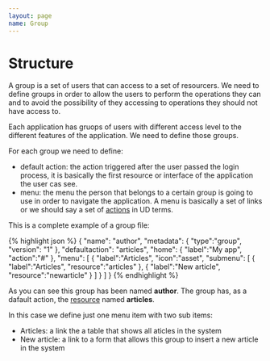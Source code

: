 ```yaml
---
layout: page
name: Group
---
```


# Structure

A group is a set of users that can access to a set of resourcers. We need to define groups in order to allow the users to perform the operations they can and to avoid the possibility of they accessing to operations they should not have access to.

Each application has gruops of users with different access level to the different features of the application. We need to define those groups.

For each group we need to define:

* default action: the action triggered after the user passed the login process, it is basically the first resource or interface of the application the user cas see.
* menu: the menu the person that belongs to a certain group is going to use in order to navigate the application. A menu is basically a set of links or we should say a set of <a href="{{site.baseurl}}/docs/action">actions</a> in UD terms.

This is a complete example of a group file:

{% highlight json %}
{
  "name": "author",
  "metadata": { "type":"group", "version": "1" },
  "defaultaction": "articles",
  "home": { "label":"My app", "action":"#" },
  "menu": [
    {
      "label":"Articles", "icon":"asset",
      "submenu": [
        { "label":"Articles", "resource":"articles" },
        { "label":"New article", "resource":"newarticle" }
      ]
    }
  ]
}
{% endhighlight %}

As you can see this group has been named **author**. The group has, as a dafault action, the <a href="{{site.baseurl}}/docs/resource">resource</a> named **articles**.

In this case we define just one menu item with two sub items:

* Articles: a link the a table that shows all aticles in the system
* New article: a link to a form that allows this group to insert a new article in the system
